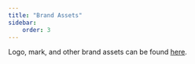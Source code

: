 ```yaml
---
title: "Brand Assets"
sidebar:
    order: 3
---
```


Logo, mark, and other brand assets can be found [here](https://drive.google.com/drive/folders/1npzWb1KAh6sgD1ZsWUq1mZkpfyWfvVRa?usp=sharing).
